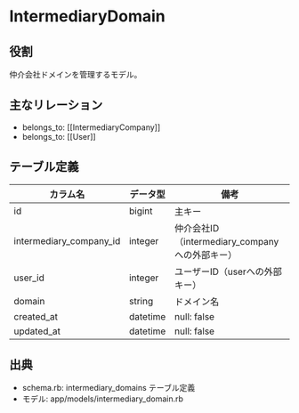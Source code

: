 # IntermediaryDomain

## 役割
仲介会社ドメインを管理するモデル。

## 主なリレーション
- belongs_to: [[IntermediaryCompany]]
- belongs_to: [[User]]

## テーブル定義

| カラム名 | データ型 | 備考 |
|---|---|---|
| id | bigint | 主キー |
| intermediary_company_id | integer | 仲介会社ID（intermediary_companyへの外部キー） |
| user_id | integer | ユーザーID（userへの外部キー） |
| domain | string | ドメイン名 |
| created_at | datetime | null: false |
| updated_at | datetime | null: false |

## 出典
- schema.rb: intermediary_domains テーブル定義
- モデル: app/models/intermediary_domain.rb 